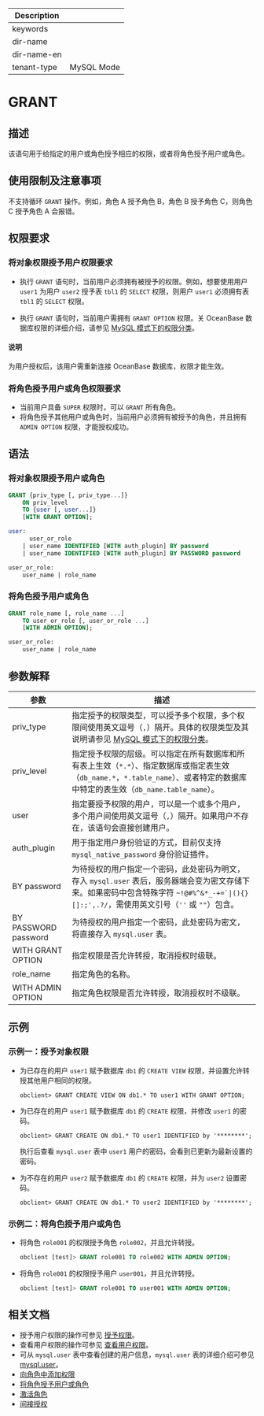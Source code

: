 | Description   |                 |
|---------------|-----------------|
| keywords      |                 |
| dir-name      |                 |
| dir-name-en   |                 |
| tenant-type   | MySQL Mode      |

# GRANT

## 描述

该语句用于给指定的用户或角色授予相应的权限，或者将角色授予用户或角色。

## 使用限制及注意事项

不支持循环 `GRANT` 操作。例如，角色 A 授予角色 B，角色 B 授予角色 C，则角色 C 授予角色 A 会报错。

## 权限要求

### 将对象权限授予用户权限要求

* 执行 `GRANT` 语句时，当前用户必须拥有被授予的权限。例如，想要使用用户 `user1` 为用户 `user2` 授予表 `tbl1` 的 `SELECT` 权限，则用户 `user1` 必须拥有表 `tbl1` 的 `SELECT` 权限。

* 执行 `GRANT` 语句时，当前用户需拥有 `GRANT OPTION` 权限。关 OceanBase 数据库权限的详细介绍，请参见 [MySQL 模式下的权限分类](../../../../../600.manage/500.security-and-permissions/300.access-control/200.user-and-permission/200.permission-of-mysql-mode/100.permission-classification-of-mysql.md)。

<main id="notice" type='explain'>
  <h4>说明</h4>
  <p>为用户授权后，该用户需重新连接 OceanBase 数据库，权限才能生效。</p>
</main>

### 将角色授予用户或角色权限要求

* 当前用户具备 `SUPER` 权限时，可以 `GRANT` 所有角色。
* 将角色授予其他用户或角色时，当前用户必须拥有被授予的角色，并且拥有 `ADMIN OPTION` 权限，才能授权成功。

## 语法

### 将对象权限授予用户或角色

```sql
GRANT {priv_type [, priv_type...]} 
    ON priv_level 
    TO {user [, user...]} 
    [WITH GRANT OPTION];

user:
      user_or_role
    | user_name IDENTIFIED [WITH auth_plugin] BY password 
    | user_name IDENTIFIED [WITH auth_plugin] BY PASSWORD password

user_or_role:
    user_name | role_name
```

### 将角色授予用户或角色

```sql
GRANT role_name [, role_name ...]
    TO user_or_role [, user_or_role ...]
    [WITH ADMIN OPTION];

user_or_role:
    user_name | role_name
```

## 参数解释

|                 **参数**   |          **描述**        |
|----------------------------------------|--------------------------------------|
| priv_type                              | 指定授予的权限类型，可以授予多个权限，多个权限间使用英文逗号（`,`）隔开。具体的权限类型及其说明请参见 [MySQL 模式下的权限分类](../../../../../600.manage/500.security-and-permissions/300.access-control/200.user-and-permission/200.permission-of-mysql-mode/100.permission-classification-of-mysql.md)。|
| priv_level                             | 指定授予权限的层级。可以指定在所有数据库和所有表上生效（`*.*`）、指定数据库或指定表生效（`db_name.*`，`*.table_name`）、或者特定的数据库中特定的表生效（`db_name.table_name`）。 |
| user | 指定要授予权限的用户，可以是一个或多个用户，多个用户间使用英文逗号（`,`）隔开。如果用户不存在，该语句会直接创建用户。  |
| auth_plugin | 用于指定用户身份验证的方式，目前仅支持 `mysql_native_password` 身份验证插件。 |
| BY password | 为待授权的用户指定一个密码，此处密码为明文，存入 `mysql.user` 表后，服务器端会变为密文存储下来。如果密码中包含特殊字符 <code>~!@#%^&*_-+=`\|(){}[]:;',.?/</code>，需使用英文引号（<code>''</code> 或 <code>""</code>）包含。 |
| BY PASSWORD password | 为待授权的用户指定一个密码，此处密码为密文，将直接存入 `mysql.user` 表。 |
| WITH GRANT OPTION  | 指定权限是否允许转授，取消授权时级联。 |
| role_name          | 指定角色的名称。|
| WITH ADMIN OPTION  | 指定角色权限是否允许转授，取消授权时不级联。|

## 示例

### 示例一：授予对象权限

* 为已存在的用户 `user1` 赋予数据库 `db1` 的 `CREATE VIEW` 权限，并设置允许转授其他用户相同的权限。
  
  ```shell
  obclient> GRANT CREATE VIEW ON db1.* TO user1 WITH GRANT OPTION;
  ```

* 为已存在的用户 `user1` 赋予数据库 `db1` 的 `CREATE` 权限，并修改 `user1` 的密码。
  
  ```shell
  obclient> GRANT CREATE ON db1.* TO user1 IDENTIFIED by '********';
  ```

  执行后查看 `mysql.user` 表中 `user1` 用户的密码，会看到已更新为最新设置的密码。

* 为不存在的用户 `user2` 赋予数据库 `db1` 的 `CREATE` 权限，并为 `user2` 设置密码。
  
  ```shell
  obclient> GRANT CREATE ON db1.* TO user2 IDENTIFIED by '********';
  ```

### 示例二：将角色授予用户或角色

* 将角色 `role001` 的权限授予角色 `role002`，并且允许转授。

  ```sql
  obclient [test]> GRANT role001 TO role002 WITH ADMIN OPTION;
  ```

* 将角色 `role001` 的权限授予用户 `user001`，并且允许转授。

  ```sql
  obclient [test]> GRANT role001 TO user001 WITH ADMIN OPTION;
  ```

## 相关文档

* 授予用户权限的操作可参见 [授予权限](../../../../../600.manage/500.security-and-permissions/300.access-control/200.user-and-permission/200.permission-of-mysql-mode/200.authority-of-mysql-mode.md)。
* 查看用户权限的操作可参见 [查看用户权限](../../../../../600.manage/500.security-and-permissions/300.access-control/200.user-and-permission/200.permission-of-mysql-mode/400.view-user-permissions-of-mysql-mode.md)。
* 可从 `mysql.user` 表中查看创建的用户信息，`mysql.user` 表的详细介绍可参见 [mysql.user](../../../../700.system-views/400.system-view-of-mysql-mode/200.dictionary-view-of-mysql-mode/4000.mysql-user-of-mysql-mode.md)。
* [向角色中添加权限](../../../../../600.manage/500.security-and-permissions/300.access-control/200.user-and-permission/200.permission-of-mysql-mode/340.role-management-of-mysql-mode.md/300.grant-privileges-to-a-role-of-mysql-mode.md)
* [将角色授予用户或角色](../../../../../600.manage/500.security-and-permissions/300.access-control/200.user-and-permission/200.permission-of-mysql-mode/340.role-management-of-mysql-mode.md/400.grant-a-role-to-a-role-or-user-of-mysql-mode.md)
* [激活角色](../../../../../600.manage/500.security-and-permissions/300.access-control/200.user-and-permission/200.permission-of-mysql-mode/340.role-management-of-mysql-mode.md/500.activating-roles-of-mysql-mode.md)
* [间接授权](../../../../../600.manage/500.security-and-permissions/300.access-control/200.user-and-permission/200.permission-of-mysql-mode/350.indirect-authority-of-mysql-mode.md)
